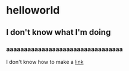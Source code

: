# helloworld

## I don't know what I'm doing

### aaaaaaaaaaaaaaaaaaaaaaaaaaaaaaaaa

I don't know how to make a [link](https://docs.google.com/presentation/d/e/2PACX-1vQjFcPICBlBnVa24I3J4Vy-5HjnElKNU66nKT9YlS_9D-hhkQclOwyGMfNZMLdyjwo3KjkQYP4ne8f5/pub?start=false&loop=false&delayms=5000&slide=id.g8ea48e4797_0_114)
